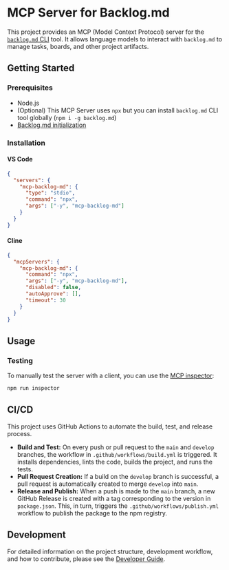 # MCP Server for Backlog.md

This project provides an MCP (Model Context Protocol) server for the [`backlog.md` CLI](https://github.com/MrLesk/Backlog.md) tool. It allows language models to interact with `backlog.md` to manage tasks, boards, and other project artifacts.

## Getting Started

### Prerequisites

- Node.js
- (Optional) This MCP Server uses `npx` but you can install `backlog.md` CLI tool globally (`npm i -g backlog.md`)
- [Backlog.md initialization](https://github.com/MrLesk/Backlog.md?tab=readme-ov-file#project-setup)

### Installation

#### VS Code

```json
{
  "servers": {
    "mcp-backlog-md": {
      "type": "stdio",
      "command": "npx",
      "args": ["-y", "mcp-backlog-md"]
    }
  }
}
```

#### Cline

```json
{
  "mcpServers": {
    "mcp-backlog-md": {
      "command": "npx",
      "args": ["-y", "mcp-backlog-md"],
      "disabled": false,
      "autoApprove": [],
      "timeout": 30
    }
  }
}
```

## Usage

### Testing

To manually test the server with a client, you can use the [MCP inspector](https://github.com/modelcontextprotocol/inspector):

```bash
npm run inspector
```

## CI/CD

This project uses GitHub Actions to automate the build, test, and release process.

- **Build and Test:** On every push or pull request to the `main` and `develop` branches, the workflow in `.github/workflows/build.yml` is triggered. It installs dependencies, lints the code, builds the project, and runs the tests.
- **Pull Request Creation:** If a build on the `develop` branch is successful, a pull request is automatically created to merge `develop` into `main`.
- **Release and Publish:** When a push is made to the `main` branch, a new GitHub Release is created with a tag corresponding to the version in `package.json`. This, in turn, triggers the `.github/workflows/publish.yml` workflow to publish the package to the npm registry.

## Development

For detailed information on the project structure, development workflow, and how to contribute, please see the [Developer Guide](DEVELOPER_GUIDE.md).
